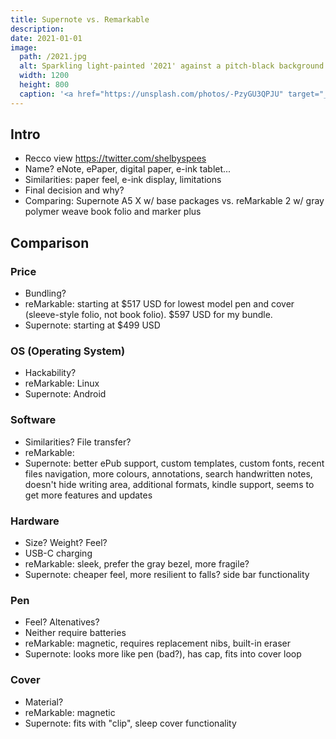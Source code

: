 ```yaml
---
title: Supernote vs. Remarkable
description:
date: 2021-01-01
image:
  path: /2021.jpg
  alt: Sparkling light-painted '2021' against a pitch-black background.
  width: 1200
  height: 800
  caption: '<a href="https://unsplash.com/photos/-PzyGU3QPJU" target="_blank" rel="nofollow noopener">Photo by Jude Beck on Unsplash</a>'
---
```


<!--
  TODO: Update frontmatter
-->

## Intro
- Recco view <https://twitter.com/shelbyspees>
- Name? eNote, ePaper, digital paper, e-ink tablet...
- Similarities: paper feel, e-ink display, limitations
- Final decision and why?
- Comparing: Supernote A5 X w/ base packages vs. reMarkable 2 w/ gray polymer weave book folio and marker plus

## Comparison

### Price
- Bundling?
- reMarkable: starting at $517 USD for lowest model pen and cover (sleeve-style folio, not book folio). $597 USD for my bundle.
- Supernote: starting at $499 USD

### OS (Operating System)
- Hackability?
- reMarkable: Linux
- Supernote: Android

### Software
- Similarities? File transfer?
- reMarkable:
- Supernote: better ePub support, custom templates, custom fonts, recent files navigation, more colours, annotations, search handwritten notes, doesn't hide writing area, additional formats, kindle support, seems to get more features and updates

### Hardware
- Size? Weight? Feel?
- USB-C charging
- reMarkable: sleek, prefer the gray bezel, more fragile?
- Supernote: cheaper feel, more resilient to falls? side bar functionality

### Pen
- Feel? Altenatives?
- Neither require batteries
- reMarkable: magnetic, requires replacement nibs, built-in eraser
- Supernote: looks more like pen (bad?), has cap, fits into cover loop

### Cover
- Material?
- reMarkable: magnetic
- Supernote: fits with "clip", sleep cover functionality

